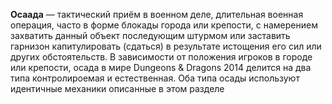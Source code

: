 **Осаада** — тактический приём в военном деле, длительная военная операция, часто в форме блокады города или крепости, с намерением захватить данный объект последующим штурмом или заставить гарнизон капитулировать (сдаться) в результате истощения его сил или других обстоятельств. В зависимости от положения игроков в городе или крепости, осада в мире Dungeons & Dragons 2014 делится на два типа контролироемая и естественная. Оба типа осады используют идентичные механики описанные в этом разделе